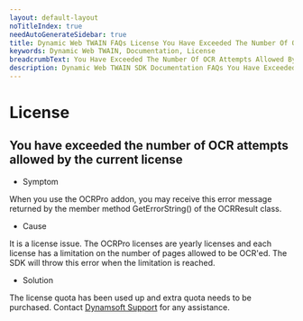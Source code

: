 ```yaml
---
layout: default-layout
noTitleIndex: true
needAutoGenerateSidebar: true
title: Dynamic Web TWAIN FAQs License You Have Exceeded The Number Of OCR Attempts Allowed By The Current License
keywords: Dynamic Web TWAIN, Documentation, License
breadcrumbText: You Have Exceeded The Number Of OCR Attempts Allowed By The Current License
description: Dynamic Web TWAIN SDK Documentation FAQs You Have Exceeded The Number Of OCR Attempts Allowed By The Current License
---
```


# License

## You have exceeded the number of OCR attempts allowed by the current license

* Symptom

When you use the OCRPro addon, you may receive this error message returned by the member method GetErrorString() of the OCRResult class.

* Cause

It is a license issue. The OCRPro licenses are yearly licenses and each license has a limitation on the number of pages allowed to be OCR'ed. The SDK will throw this error when the limitation is reached.

* Solution

The license quota has been used up and extra quota needs to be purchased. Contact [Dynamsoft Support]({{site.about}}getsupport.html) for any assistance.